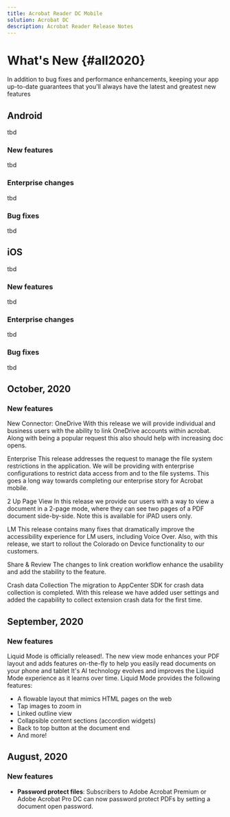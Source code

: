 ```yaml
---
title: Acrobat Reader DC Mobile
solution: Acrobat DC
description: Acrobat Reader Release Notes
---
```



# What's New {#all2020}

In addition to bug fixes and performance enhancements, keeping your app up-to-date guarantees that you'll always have the latest and greatest new features

## Android

tbd

### New features

tbd

### Enterprise changes

tbd

### Bug fixes

tbd


## iOS

tbd

### New features

tbd

### Enterprise changes

tbd

### Bug fixes

tbd

## October, 2020

### New features

New Connector: OneDrive 
With this release we will provide individual and business users with the ability to link OneDrive accounts within acrobat. Along with being a popular request this also should help with increasing doc opens. 
 
Enterprise 
This release addresses the request to manage the file system restrictions in the application. We will be providing with enterprise configurations to restrict data access from and to the file systems. This goes a long way towards completing our enterprise story for Acrobat mobile. 
 
2 Up Page View 
In this release we provide our users with a way to view a document in a 2-page mode, where they can see two pages of a PDF document side-by-side.  Note this is available for iPAD users only. 
 
LM 
This release contains many fixes that dramatically improve the accessibility experience for LM users, including Voice Over.  Also, with this release, we start to rollout the Colorado on Device functionality to our customers.   
 
Share & Review 
The changes to link creation workflow enhance the usability and add the stability to the feature. 
 
Crash data Collection 
The migration to AppCenter SDK for crash data collection is completed. With this release we have added user settings and added the capability to collect extension crash data for the first time. 

## September, 2020

### New features

Liquid Mode is officially released!. The new view mode enhances your PDF layout and adds features on-the-fly to help you easily read documents on your phone and tablet  It's AI technology evolves and improves the Liquid Mode experience as it learns over time. Liquid Mode provides the following features: 

* A flowable layout that mimics HTML pages on the web
* Tap images to zoom in 
* Linked outline view
* Collapsible content sections (accordion widgets)
* Back to top button at the document end
* And more!

## August, 2020

### New features

* **Password protect files**: Subscribers to Adobe Acrobat Premium or Adobe Acrobat Pro DC can now password protect PDFs by setting a document open password.